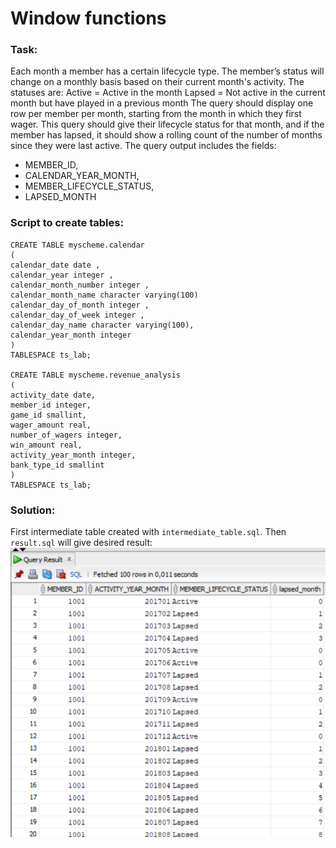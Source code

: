 # Window functions

### Task:
Each month a member has a certain lifecycle type. The member’s status will change on a monthly
basis based on their current month's activity. The statuses are:
Active = Active in the month
Lapsed = Not active in the current month but have played in a previous month
The query should display one row per member per month, starting from the month in which they first
wager. This query should give their lifecycle status for that month, and if the member has lapsed, it
should show a rolling count of the number of months since they were last active.
The query output includes the fields:
- MEMBER_ID,
- CALENDAR_YEAR_MONTH,
- MEMBER_LIFECYCLE_STATUS,
- LAPSED_MONTH


### Script to create tables:

```
CREATE TABLE myscheme.calendar
(
calendar_date date ,
calendar_year integer ,
calendar_month_number integer ,
calendar_month_name character varying(100)
calendar_day_of_month integer ,
calendar_day_of_week integer ,
calendar_day_name character varying(100),
calendar_year_month integer
)
TABLESPACE ts_lab;

CREATE TABLE myscheme.revenue_analysis
(
activity_date date,
member_id integer,
game_id smallint,
wager_amount real,
number_of_wagers integer,
win_amount real,
activity_year_month integer,
bank_type_id smallint
)
TABLESPACE ts_lab;
```

### Solution:
First intermediate table created with `intermediate_table.sql`. Then `result.sql` will give desired result:
![](result.PNG)